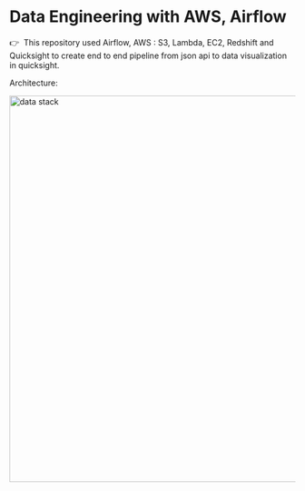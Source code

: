 # Data Engineering with AWS, Airflow

👉 &nbsp;This repository used Airflow,  AWS : S3, Lambda, EC2, Redshift and Quicksight to create end to end pipeline from json api to data visualization in quicksight.

Architecture:
<div class="ai-center-all">
    <img width="680" src="https://cdn-images-1.medium.com/max/800/1*G1pBPhDi27Gv97GjFxAN1A.png" alt="data stack">
</div>
